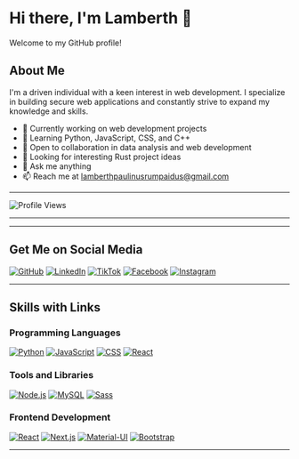 # Hi there, I'm Lamberth 👋

Welcome to my GitHub profile!

## About Me

I'm a driven individual with a keen interest in web development. I specialize in building secure web applications and constantly strive to expand my knowledge and skills.

- 🔭 Currently working on web development projects
- 🌱 Learning Python, JavaScript, CSS, and C++
- 👯 Open to collaboration in data analysis and web development
- 🤔 Looking for interesting Rust project ideas
- 💬 Ask me anything
- 📫 Reach me at lamberthpaulinusrumpaidus@gmail.com

---



![Profile Views](https://komarev.com/ghpvc/?username=LamberthPaulinusRumpaidus)



---
---

## Get Me on Social Media
[![GitHub](https://img.shields.io/badge/GitHub-LamberthPaulinusRumpaidus-blue?style=for-the-badge&logo=github)](https://github.com/LamberthPaulinusRumpaidus/)
[![LinkedIn](https://img.shields.io/badge/LinkedIn-Lamberth&nbsp;Paulinus&nbsp;Rumpaidus-blue?style=for-the-badge&logo=linkedin)](https://www.linkedin.com/in/lamberth-paulinus-rumpaidus-b60a2b298?utm_source=share&utm_campaign=share_via&utm_content=profile&utm_medium=android_app)
[![TikTok](https://img.shields.io/badge/TikTok-nggakpeduligua-blue?style=for-the-badge&logo=tiktok)](https://www.tiktok.com/@nggakpeduligua/)
[![Facebook](https://img.shields.io/badge/Facebook-Lamberthrumpaidus-blue?style=for-the-badge&logo=facebook)](https://www.facebook.com/lamberthrumpaidus/)
[![Instagram](https://img.shields.io/badge/Instagram-Lamberthrumpaidus06-purple?style=for-the-badge&logo=instagram)](https://www.instagram.com/lamberthrumpaidus06/)

---

## Skills with Links

### Programming Languages
[![Python](https://img.icons8.com/color/24/452/python.png)](https://www.python.org/)
[![JavaScript](https://img.icons8.com/color/24/452/javascript.png)](https://developer.mozilla.org/en-US/docs/Web/JavaScript)
[![CSS](https://img.icons8.com/color/24/452/css3.png)](https://developer.mozilla.org/en-US/docs/Web/CSS)
[![React](https://img.icons8.com/plasticine/24/452/react.png)](https://reactjs.org/)

### Tools and Libraries
[![Node.js](https://img.icons8.com/color/24/452/nodejs.png)](https://nodejs.org/)
[![MySQL](https://img.icons8.com/ios/24/452/mysql-logo.png)](https://www.mysql.com/)
[![Sass](https://img.icons8.com/color/24/452/sass.png)](https://sass-lang.com/)

### Frontend Development
[![React](https://img.icons8.com/plasticine/24/452/react.png)](https://reactjs.org/)
[![Next.js](https://img.icons8.com/color/24/452/nextjs.png)](https://nextjs.org/)
[![Material-UI](https://img.icons8.com/color/24/452/material-ui.png)](https://material-ui.com/)
[![Bootstrap](https://img.icons8.com/color/24/452/bootstrap.png)](https://getbootstrap.com/)

---
